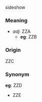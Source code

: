 sideshow
### Meaning
+ _adj_: ZZA
    + __eg__: ZZB

### Origin

ZZC

### Synonym

__eg__: ZZD

+ ZZE


